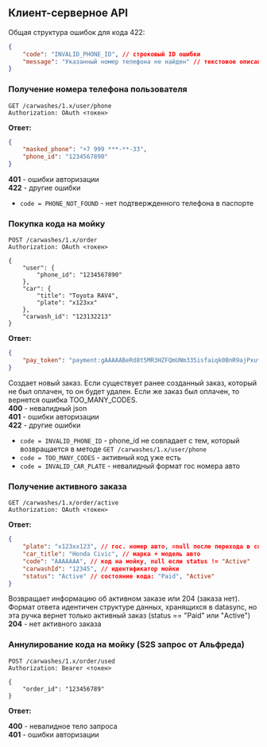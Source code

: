 ## Клиент-серверное API
Общая структура ошибок для кода 422:
```json
{
    "code": "INVALID_PHONE_ID", // строковый ID ошибки
    "message": "Указанный номер телефона не найден" // текстовое описание
}
```

### Получение номера телефона пользователя
```
GET /carwashes/1.x/user/phone
Authorization: OAuth <токен>
```
**Ответ:**
```json
{
    "masked_phone": "+7 999 ***-**-33",
    "phone_id": "1234567890"
}
```
**401** - ошибки авторизации  
**422** - другие ошибки  
  * `code = PHONE_NOT_FOUND` - нет подтвержденного телефона в паспорте  

### Покупка кода на мойку
```
POST /carwashes/1.x/order
Authorization: OAuth <токен>

{
    "user": {
        "phone_id": "1234567890"
    },
    "car": {
        "title": "Toyota RAV4",
        "plate": "x123xx"
    },
    "carwash_id": "123132213"
}
```

**Ответ:**
```json
{  
    "pay_token": "payment:gAAAAABeRd8t5MR3HZFQmUNm335isfaiqk0BnR9ajPxutTh-3ZO9w3taP-OeJiDG9cuKadIGQN3-eUd2pqVGDkMQXHubfzVusCBz8KOF3Dep7s6oihCqAb7tRogFgd2iw7YsXK-xyBR2gpdpJyEar2wxMK-fEn9AXAsUuXykZIk-eawM9nu8Rms="  
}
```  

Создает новый заказ. Если существует ранее созданный заказ, который не был оплачен, то он будет удален. Если же заказ был оплачен, то вернется ошибка TOO_MANY_CODES.  
**400** - невалидный json   
**401** - ошибки авторизации  
**422** - другие ошибки  
  * `code = INVALID_PHONE_ID` - phone_id не совпадает с тем, который возвращается в методе `GET /carwashes/1.x/user/phone`  
  * `code = TOO_MANY_CODES` - активный код уже есть  
  * `code = INVALID_CAR_PLATE` - невалидный формат гос номера авто  

### Получение активного заказа
```
GET /carwashes/1.x/order/active
Authorization: OAuth <токен>
```
**Ответ:**
```json
{
    "plate": "x123xx123", // гос. номер авто, =null после перехода в состояние "Active"
    "car_title": "Honda Civic", // марка + модель авто  
    "code": "AAAAAAA", // код на мойку, null если status != "Active"  
    "carwashId": "12345", // идентификатор мойки  
    "status": "Active" // состояние кода: "Paid", "Active"  
}
```  

Возвращает информацию об активном заказе или 204 (заказа нет). Формат ответа идентичен структуре данных, хранящихся в datasync, но эта ручка вернет только активный заказ (status == "Paid" или "Active")  
**204** - нет активного заказа  


### Аннулирование кода на мойку (S2S запрос от Альфреда)
```
POST /carwashes/1.x/order/used
Authorization: Bearer <токен>

{
    "order_id": "123456789"
}
```

**Ответ:**

**400** - невалидное тело запроса  
**401** - ошибки авторизации  

